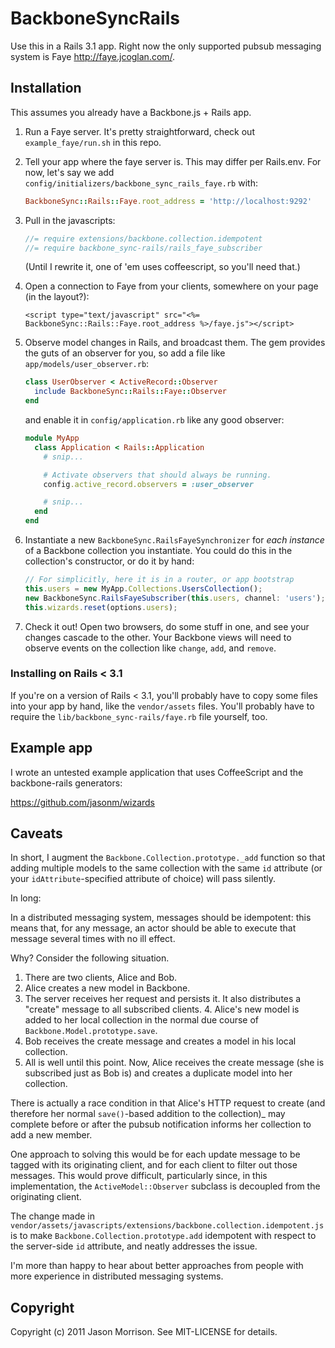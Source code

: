 # BackboneSyncRails

Use this in a Rails 3.1 app.  Right now the only supported pubsub messaging
system is Faye http://faye.jcoglan.com/.

## Installation

This assumes you already have a Backbone.js + Rails app.

1.  Run a Faye server.  It's pretty straightforward, check out `example_faye/run.sh` in this repo.

2.  Tell your app where the faye server is.  This may differ per Rails.env.
    For now, let's say we add `config/initializers/backbone_sync_rails_faye.rb` with:

    ```ruby
    BackboneSync::Rails::Faye.root_address = 'http://localhost:9292'
    ```

3.  Pull in the javascripts:

    ```javascript
    //= require extensions/backbone.collection.idempotent
    //= require backbone_sync-rails/rails_faye_subscriber
    ```

    (Until I rewrite it, one of 'em uses coffeescript, so you'll need that.)

4.  Open a connection to Faye from your clients, somewhere on your page (in the layout?):

    ```eruby
    <script type="text/javascript" src="<%= BackboneSync::Rails::Faye.root_address %>/faye.js"></script>
    ```

5.  Observe model changes in Rails, and broadcast them.  The gem provides the guts of
    an observer for you, so add a file like `app/models/user_observer.rb`:

    ```ruby
    class UserObserver < ActiveRecord::Observer
      include BackboneSync::Rails::Faye::Observer
    end
    ```

    and enable it in `config/application.rb` like any good observer:

    ```ruby
    module MyApp
      class Application < Rails::Application
        # snip...

        # Activate observers that should always be running.
        config.active_record.observers = :user_observer

        # snip...
      end
    end
    ```

6.  Instantiate a new `BackboneSync.RailsFayeSynchronizer` for *each instance*
    of a Backbone collection you instantiate.  You could do this in the
    collection's constructor, or do it by hand:

    ```javascript
    // For simplicitly, here it is in a router, or app bootstrap
    this.users = new MyApp.Collections.UsersCollection();
    new BackboneSync.RailsFayeSubscriber(this.users, channel: 'users');
    this.wizards.reset(options.users);
    ```

7.  Check it out!  Open two browsers, do some stuff in one, and see your changes
    cascade to the other.  Your Backbone views will need to observe events on
    the collection like `change`, `add`, and `remove`.

### Installing on Rails < 3.1

If you're on a version of Rails < 3.1, you'll probably have to copy some files
into your app by hand, like the `vendor/assets` files.  You'll probably have to
require the `lib/backbone_sync-rails/faye.rb` file yourself, too.

## Example app

I wrote an untested example application that uses CoffeeScript and the
backbone-rails generators:

https://github.com/jasonm/wizards

## Caveats

In short, I augment the `Backbone.Collection.prototype._add` function so
that adding multiple models to the same collection with the same `id` attribute
(or your `idAttribute`-specified attribute of choice) will pass silently.

In long:

In a distributed messaging system, messages should be idempotent: this means
that, for any message, an actor should be able to execute that message several
times with no ill effect.

Why?  Consider the following situation.

1. There are two clients, Alice and Bob.
2. Alice creates a new model in Backbone.
3. The server receives her request and persists it.  It also distributes a
"create" message to all subscribed clients.  4. Alice's new model is added to
her local collection in the normal due course of
`Backbone.Model.prototype.save`.
5. Bob receives the create message and creates a model in his local collection.
6. All is well until this point.  Now, Alice receives the create message (she
is subscribed just as Bob is) and creates a duplicate model into her
collection.

There is actually a race condition in that Alice's HTTP request to create (and
therefore her normal `save()`-based addition to the collection)_ may complete
before or after the pubsub notification informs her collection to add a new
member.

One approach to solving this would be for each update message to be tagged with
its originating client, and for each client to filter out those messages.  This
would prove difficult, particularly since, in this implementation, the
`ActiveModel::Observer` subclass is decoupled from the originating client.

The change made in
`vendor/assets/javascripts/extensions/backbone.collection.idempotent.js` is to
make `Backbone.Collection.prototype.add` idempotent with respect to the
server-side `id` attribute, and neatly addresses the issue.

I'm more than happy to hear about better approaches from people with more
experience in distributed messaging systems.

## Copyright

Copyright (c) 2011 Jason Morrison. See MIT-LICENSE for details.
